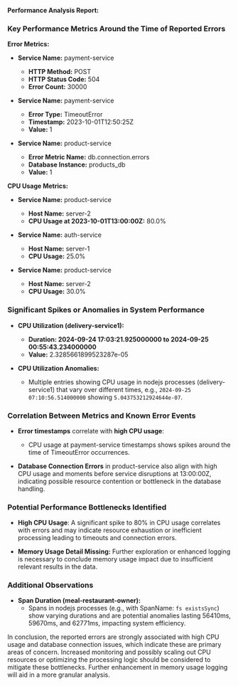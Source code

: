 **Performance Analysis Report:**

### Key Performance Metrics Around the Time of Reported Errors

**Error Metrics:**
- **Service Name:** payment-service
  - **HTTP Method:** POST
  - **HTTP Status Code:** 504
  - **Error Count:** 30000
  
- **Service Name:** payment-service
  - **Error Type:** TimeoutError
  - **Timestamp:** 2023-10-01T12:50:25Z
  - **Value:** 1
  
- **Service Name:** product-service
  - **Error Metric Name:** db.connection.errors
  - **Database Instance:** products_db
  - **Value:** 1

**CPU Usage Metrics:**
- **Service Name:** product-service
  - **Host Name:** server-2
  - **CPU Usage at 2023-10-01T13:00:00Z:** 80.0%
  
- **Service Name:** auth-service
  - **Host Name:** server-1
  - **CPU Usage:** 25.0%
  
- **Service Name:** product-service
  - **Host Name:** server-2
  - **CPU Usage:** 30.0%
  
### Significant Spikes or Anomalies in System Performance

- **CPU Utilization (delivery-service1):**
  - **Duration: 2024-09-24 17:03:21.925000000 to 2024-09-25 00:55:43.234000000**
  - **Value:** 2.3285661899523287e-05

- **CPU Utilization Anomalies:**
  - Multiple entries showing CPU usage in nodejs processes (delivery-service1) that vary over different times, e.g., `2024-09-25 07:10:56.514000000` showing `5.043753212924644e-07`.

### Correlation Between Metrics and Known Error Events

- **Error timestamps** correlate with **high CPU usage**:
  - CPU usage at payment-service timestamps shows spikes around the time of TimeoutError occurrences.
  
- **Database Connection Errors** in product-service also align with high CPU usage and moments before service disruptions at 13:00:00Z, indicating possible resource contention or bottleneck in the database handling.

### Potential Performance Bottlenecks Identified

- **High CPU Usage**: A significant spike to 80% in CPU usage correlates with errors and may indicate resource exhaustion or inefficient processing leading to timeouts and connection errors.
  
- **Memory Usage Detail Missing:** Further exploration or enhanced logging is necessary to conclude memory usage impact due to insufficient relevant results in the data.

### Additional Observations

- **Span Duration (meal-restaurant-owner):**
  - Spans in nodejs processes (e.g., with SpanName: `fs existsSync`) show varying durations and are potential anomalies lasting 56410ms, 59670ms, and 62771ms, impacting system efficiency.
  
In conclusion, the reported errors are strongly associated with high CPU usage and database connection issues, which indicate these are primary areas of concern. Increased monitoring and possibly scaling out CPU resources or optimizing the processing logic should be considered to mitigate these bottlenecks. Further enhancement in memory usage logging will aid in a more granular analysis.